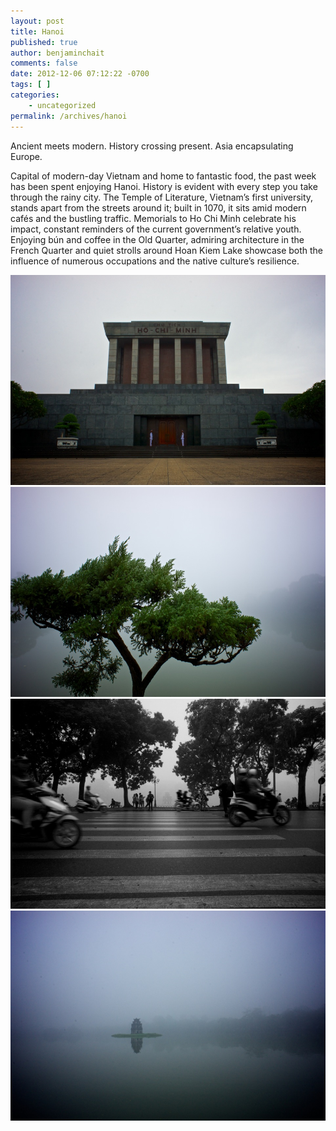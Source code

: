 ```yaml
---
layout: post
title: Hanoi
published: true
author: benjaminchait
comments: false
date: 2012-12-06 07:12:22 -0700
tags: [ ]
categories:
    - uncategorized
permalink: /archives/hanoi
---
```

Ancient meets modern. History crossing present. Asia encapsulating Europe.

Capital of modern-day Vietnam and home to fantastic food, the past week has been spent enjoying Hanoi. History is evident with every step you take through the rainy city. The Temple of Literature, Vietnam&#8217;s first university, stands apart from the streets around it; built in 1070, it sits amid modern cafés and the bustling traffic. Memorials to Ho Chi Minh celebrate his impact, constant reminders of the current government&#8217;s relative youth. Enjoying bún and coffee in the Old Quarter, admiring architecture in the French Quarter and quiet strolls around Hoan Kiem Lake showcase both the influence of numerous occupations and the native culture&#8217;s resilience.


![Ho Chi Minh Mausoleum][1]
![Hoan Kiem Lake][2]
![Motorbikes and Turtle Tower][3]
![Turtle Tower in Hoan Kiem Lake][4]

 [1]: /wp-content/uploads/media/img/2012/12/hanoi/DSC01017.jpg
 [2]: /wp-content/uploads/media/img/2012/12/hanoi/DSC01038.jpg
 [3]: /wp-content/uploads/media/img/2012/12/hanoi/DSC01049.jpg
 [4]: /wp-content/uploads/media/img/2012/12/hanoi/DSC01051.jpg
